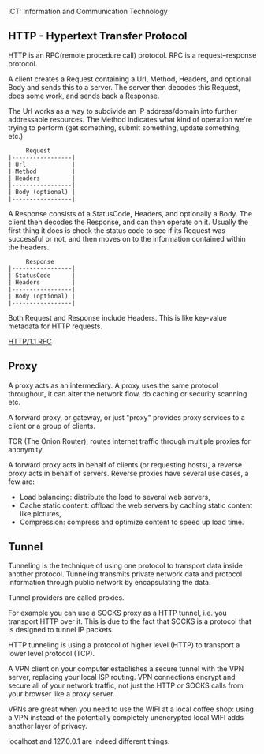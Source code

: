 ICT: Information and Communication Technology

## HTTP - Hypertext Transfer Protocol

HTTP is an RPC(remote procedure call) protocol. RPC is a request–response protocol.

A client creates a Request containing a Url, Method, Headers, and optional Body and sends this to a server. The server then decodes this Request, does some work, and sends back a Response.

The Url works as a way to subdivide an IP address/domain into further addressable resources. The Method indicates what kind of operation we're trying to perform (get something, submit something, update something, etc.)

```
     Request
|-----------------|
| Url             |
| Method          |
| Headers         |
|-----------------|
| Body (optional) |
|-----------------|
```

A Response consists of a StatusCode, Headers, and optionally a Body. The client then decodes the Response, and can then operate on it. Usually the first thing it does is check the status code to see if its Request was successful or not, and then moves on to the information contained within the headers.

```
     Response
|-----------------|
| StatusCode      |
| Headers         |
|-----------------|
| Body (optional) |
|-----------------|
```

Both Request and Response include Headers. This is like key-value metadata for HTTP requests.

[HTTP/1.1 RFC](https://www.w3.org/Protocols/rfc2616/rfc2616-sec1.html)

## Proxy

A proxy acts as an intermediary. A proxy uses the same protocol throughout, it can alter the network flow, do caching or security scanning etc.

A forward proxy, or gateway, or just "proxy" provides proxy services to a client or a group of clients.

TOR (The Onion Router), routes internet traffic through multiple proxies for anonymity.

A forward proxy acts in behalf of clients (or requesting hosts), a reverse proxy acts in behalf of servers. Reverse proxies have several use cases, a few are:

- Load balancing: distribute the load to several web servers,
- Cache static content: offload the web servers by caching static content like pictures,
- Compression: compress and optimize content to speed up load time.

## Tunnel

Tunneling is the technique of using one protocol to transport data inside another protocol.
Tunneling transmits private network data and protocol information through public network by encapsulating the data.

Tunnel providers are called proxies.

For example you can use a SOCKS proxy as a HTTP tunnel, i.e. you transport HTTP over it. This is due to the fact that SOCKS is a protocol that is designed to tunnel IP packets.

HTTP tunneling is using a protocol of higher level (HTTP) to transport a lower level protocol (TCP).

A VPN client on your computer establishes a secure tunnel with the VPN server, replacing your local ISP routing. VPN connections encrypt and secure all of your network traffic, not just the HTTP or SOCKS calls from your browser like a proxy server.

VPNs are great when you need to use the WIFI at a local coffee shop: using a VPN instead of the potentially completely unencrypted local WIFI adds another layer of privacy.

localhost and 127.0.0.1 are indeed different things.
